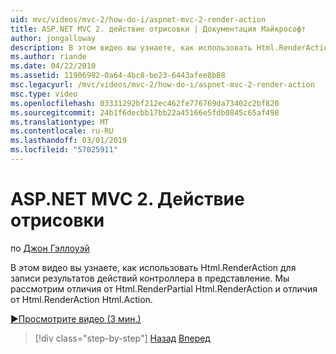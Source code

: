 ```yaml
---
uid: mvc/videos/mvc-2/how-do-i/aspnet-mvc-2-render-action
title: ASP.NET MVC 2. действие отрисовки | Документация Майкрософт
author: jongalloway
description: В этом видео вы узнаете, как использовать Html.RenderAction для записи результатов действий контроллера в представление. Будут рассмотрены отличия fr Html.RenderAction...
ms.author: riande
ms.date: 04/22/2010
ms.assetid: 11906982-0a64-4bc8-be23-6443afee8b88
msc.legacyurl: /mvc/videos/mvc-2/how-do-i/aspnet-mvc-2-render-action
msc.type: video
ms.openlocfilehash: 03331292bf212ec462fe776769da73402c2bf820
ms.sourcegitcommit: 24b1f6decbb17bb22a45166e5fdb0845c65af498
ms.translationtype: MT
ms.contentlocale: ru-RU
ms.lasthandoff: 03/01/2019
ms.locfileid: "57025911"
---
```

<a name="aspnet-mvc-2---render-action"></a>ASP.NET MVC 2. Действие отрисовки
====================
по [Джон Гэллоуэй](https://github.com/jongalloway)

В этом видео вы узнаете, как использовать Html.RenderAction для записи результатов действий контроллера в представление. Мы рассмотрим отличия от Html.RenderPartial Html.RenderAction и отличия от Html.RenderAction Html.Action.

[&#9654;Просмотрите видео (3 мин.)](https://channel9.msdn.com/Blogs/ASP-NET-Site-Videos/aspnet-mvc-2-render-action)

> [!div class="step-by-step"]
> [Назад](aspnet-mvc-2-areas.md)
> [Вперед](5-minute-introduction-to-aspnet-mvc.md)

